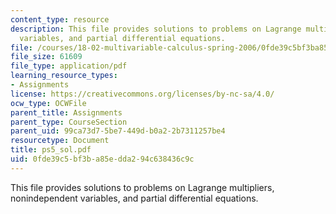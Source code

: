 ```yaml
---
content_type: resource
description: This file provides solutions to problems on Lagrange multipliers, nonindependent
  variables, and partial differential equations.
file: /courses/18-02-multivariable-calculus-spring-2006/0fde39c5bf3ba85edda294c638436c9c_ps5_sol.pdf
file_size: 61609
file_type: application/pdf
learning_resource_types:
- Assignments
license: https://creativecommons.org/licenses/by-nc-sa/4.0/
ocw_type: OCWFile
parent_title: Assignments
parent_type: CourseSection
parent_uid: 99ca73d7-5be7-449d-b0a2-2b7311257be4
resourcetype: Document
title: ps5_sol.pdf
uid: 0fde39c5-bf3b-a85e-dda2-94c638436c9c
---
```

This file provides solutions to problems on Lagrange multipliers, nonindependent variables, and partial differential equations.